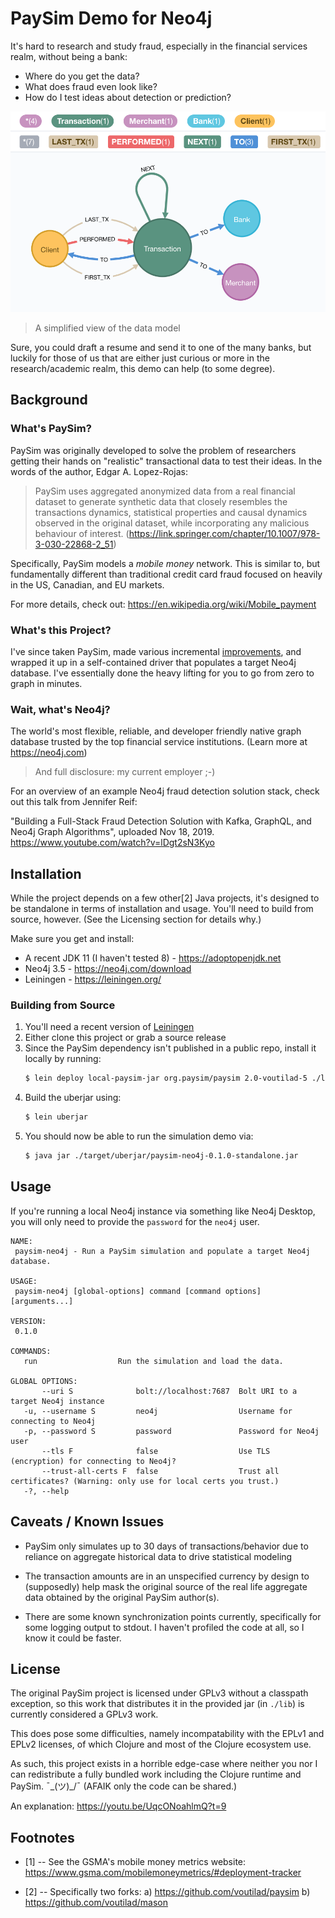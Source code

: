 # PaySim Demo for Neo4j

It's hard to research and study fraud, especially in the financial
services realm, without being a bank:

- Where do you get the data?
- What does fraud even look like?
- How do I test ideas about detection or prediction?

![A simplified view of the data mode](./simplified-data-model.png?raw=true)
> A simplified view of the data model

Sure, you could draft a resume and send it to one of the many banks,
but luckily for those of us that are either just curious or more in
the research/academic realm, this demo can help (to some degree).

## Background

### What's PaySim?

PaySim was originally developed to solve the problem of researchers
getting their hands on "realistic" transactional data to test their
ideas. In the words of the author, Edgar A. Lopez-Rojas:

> PaySim uses aggregated anonymized data from a real financial dataset
> to generate synthetic data that closely resembles the transactions
> dynamics, statistical properties and causal dynamics observed in the
> original dataset, while incorporating any malicious behaviour of
> interest. (https://link.springer.com/chapter/10.1007/978-3-030-22868-2_51)

Specifically, PaySim models a _mobile money_ network. This is similar
to, but fundamentally different than traditional credit card fraud
focused on heavily in the US, Canadian, and EU markets.

For more details, check out: https://en.wikipedia.org/wiki/Mobile_payment

### What's this Project?

I've since taken PaySim, made various incremental
[improvements](https://github.com/voutilad/paysim), and wrapped it up
in a self-contained driver that populates a target Neo4j
database. I've essentially done the heavy lifting for you to go from
zero to graph in minutes.

### Wait, what's Neo4j?

The world's most flexible, reliable, and developer friendly native
graph database trusted by the top financial service
institutions. (Learn more at https://neo4j.com)

> And full disclosure: my current employer ;-)

For an overview of an example Neo4j fraud detection solution stack,
check out this talk from Jennifer Reif:

  "Building a Full-Stack Fraud Detection Solution with Kafka, GraphQL,
  and Neo4j Graph Algorithms", uploaded Nov 18, 2019.
  https://www.youtube.com/watch?v=lDgt2sN3Kyo

## Installation

While the project depends on a few other[2] Java projects, it's
designed to be standalone in terms of installation and usage. You'll
need to build from source, however. (See the Licensing section for
details why.)

Make sure you get and install:

- A recent JDK 11 (I haven't tested 8) - https://adoptopenjdk.net
- Neo4j 3.5 - https://neo4j.com/download
- Leiningen - https://leiningen.org/

### Building from Source

1. You'll need a recent version of [Leiningen](https://leiningen.org/)
2. Either clone this project or grab a source release
3. Since the PaySim dependency isn't published in a public repo,
   install it locally by running:
   ```sh
   $ lein deploy local-paysim-jar org.paysim/paysim 2.0-voutilad-5 ./lib/paysim-2.0-voutilad-5.jar
   ```
4. Build the uberjar using:
   ```sh
   $ lein uberjar
   ```
5. You should now be able to run the simulation demo via:
   ```sh
   $ java jar ./target/uberjar/paysim-neo4j-0.1.0-standalone.jar
   ```

## Usage

If you're running a local Neo4j instance via something like Neo4j
Desktop, you will only need to provide the `password` for the `neo4j` user.

```
NAME:
 paysim-neo4j - Run a PaySim simulation and populate a target Neo4j database.

USAGE:
 paysim-neo4j [global-options] command [command options] [arguments...]

VERSION:
 0.1.0

COMMANDS:
   run                  Run the simulation and load the data.

GLOBAL OPTIONS:
       --uri S              bolt://localhost:7687  Bolt URI to a target Neo4j instance
   -u, --username S         neo4j                  Username for connecting to Neo4j
   -p, --password S         password               Password for Neo4j user
       --tls F              false                  Use TLS (encryption) for connecting to Neo4j?
       --trust-all-certs F  false                  Trust all certificates? (Warning: only use for local certs you trust.)
   -?, --help
```

## Caveats / Known Issues

- PaySim only simulates up to 30 days of transactions/behavior due to
  reliance on aggregate historical data to drive statistical modeling

- The transaction amounts are in an unspecified currency by design to
  (supposedly) help mask the original source of the real life
  aggregate data obtained by the original PaySim author(s).

- There are some known synchronization points currently, specifically
  for some logging output to stdout. I haven't profiled the code at
  all, so I know it could be faster.

## License

The original PaySim project is licensed under GPLv3 without a
classpath exception, so this work that distributes it in the provided
jar (in `./lib`) is currently considered a GPLv3 work.

This does pose some difficulties, namely incompatability with the
EPLv1 and EPLv2 licenses, of which Clojure and most of the Clojure
ecosystem use.

As such, this project exists in a horrible edge-case where neither you
nor I can redistribute a fully bundled work including the Clojure
runtime and PaySim. ¯\_(ツ)_/¯ (AFAIK only the code can be shared.)

An explanation: https://youtu.be/UqcONoahlmQ?t=9

## Footnotes

- [1] -- See the GSMA's mobile money metrics website:
  https://www.gsma.com/mobilemoneymetrics/#deployment-tracker

- [2] -- Specifically two forks:
  a) https://github.com/voutilad/paysim
  b) https://github.com/voutilad/mason
